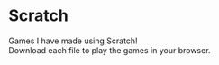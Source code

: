 # Scratch
 Games I have made using Scratch!
 <br> Download each file to play the games in your browser.
